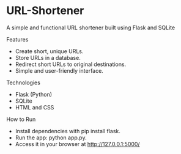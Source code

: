 # URL-Shortener
A simple and functional URL shortener built using Flask and SQLite

Features
- Create short, unique URLs.
- Store URLs in a database.
- Redirect short URLs to original destinations.
- Simple and user-friendly interface.

Technologies
- Flask (Python)
- SQLite
- HTML and CSS

How to Run
- Install dependencies with pip install flask.
- Run the app: python app.py.
- Access it in your browser at http://127.0.0.1:5000/
